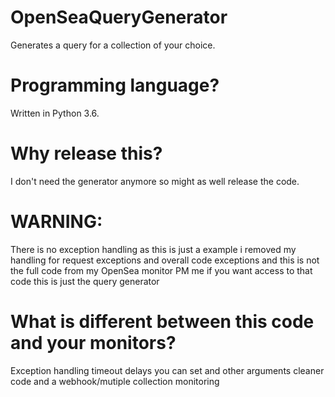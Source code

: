 # OpenSeaQueryGenerator
Generates a query for a collection of your choice.
# Programming language?
Written in Python 3.6.
# Why release this?
I don't need the generator anymore so might as well release the code.
# WARNING:
There is no exception handling as this is just a example i removed my handling for request exceptions and overall code exceptions and this is not the full code from my OpenSea monitor PM me if you want access to that code this is just the query generator
# What is different between this code and your monitors?
Exception handling timeout delays you can set and other arguments cleaner code and a webhook/mutiple collection monitoring
